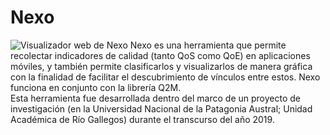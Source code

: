 # Nexo
![Visualizador web de Nexo](https://ibb.co/yF3njGB)
Nexo es una herramienta que permite recolectar indicadores de calidad (tanto QoS como QoE) en aplicaciones móviles, y también permite clasificarlos y visualizarlos de manera gráfica con la finalidad de facilitar el descubrimiento de vínculos entre estos. Nexo funciona en conjunto con la librería Q2M.<br/>
Esta herramienta fue desarrollada dentro del marco de un proyecto de investigación (en la Universidad Nacional de la Patagonia Austral; Unidad Académica de Río Gallegos) durante el transcurso del año 2019.
